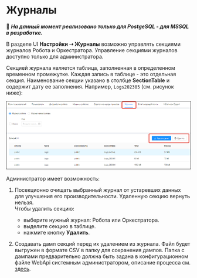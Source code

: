 # Журналы
:small_red_triangle: ***На данный момент реализовано только для PostgeSQL - для MSSQL в разработке.***

В разделе UI **Настройки ➝ Журналы** возможно управлять секциями журналов Робота и Оркестратора. Управление секциями журналов доступно только для администратора. 

Секцией журнала является таблица, заполненная в определенном временном промежутке. Каждая запись в таблице - это отдельная секция. Наименование секции указано в столбце **SectionTable** и содержит дату ее заполнения. Например, `Logs202305` (см. рисунок ниже): 

![](<../../.gitbook/assets/journals-settings.png>)

Администратор имеет возможность:
1. Посекционно очищать выбранный журнал от устаревших данных для улучшения его производительности. Удаленную секцию вернуть нельзя.\
Чтобы удалить секцию:
   * выберите нужный журнал: Робота или Оркестратора.
   * выделите секцию в таблице. 
   * нажмите кнопку **Удалить**. 

2. Создавать дамп секций перед их удалением из журнала. Файл будет выгружен в формате CSV в папку для сохранения дампов. Папка с дампами предварительно должна быть задана в конфигурационном файле WebApi системным администратором, описание процесса см. [здесь](https://docs.primo-rpa.ru/primo-rpa/orchestrator/deployment/fine-tuning/log-section-dump-folder).
